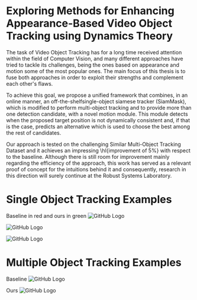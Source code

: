 # Exploring Methods for Enhancing Appearance-Based Video Object Tracking using Dynamics Theory

The task of Video Object Tracking has for a long time received attention within the field of Computer Vision, and many different approaches have tried to tackle its challenges, being the ones based on appearance and motion some of the most popular ones. The main focus of this thesis is to fuse both approaches in order to exploit their strengths and complement each other's flaws.

To achieve this goal, we propose a unified framework that combines, in an online manner, an off-the-shelfsingle-object siamese tracker (SiamMask), which is modified to perform multi-object tracking and to provide more than one detection candidate, with a novel motion module. This module detects when the proposed target position is not dynamically consistent and, if that is the case, predicts an alternative which is used to choose the best among the rest of candidates.

Our approach is tested on the challenging Similar Multi-Object Tracking Dataset and it achieves an impressing \hl{improvement of 5\%} with respect to the baseline. Although there is still room for improvement mainly regarding the efficiency of the approach, this work has served as a relevant proof of concept for the intuitions behind it and consequently, research in this direction will surely continue at the Robust Systems Laboratory.

# Single Object Tracking Examples
Baseline in red and ours in green
![GitHub Logo](/memory/gifs/football_both.gif)

![GitHub Logo](/memory/gifs/hockey_both.gif)

![GitHub Logo](/memory/gifs/soccer_both.gif)

# Multiple Object Tracking Examples
Baseline
![GitHub Logo](/memory/gifs/acrobats_siam.gif)

Ours
![GitHub Logo](/memory/gifs/acrobats_ours.gif)
